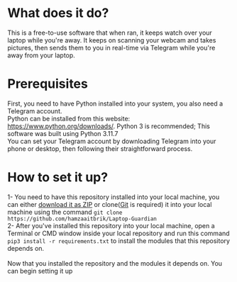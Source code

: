 # What does it do?
This is a free-to-use software that when ran, it keeps watch over your laptop while you're away. It keeps on scanning your webcam and takes pictures, then sends them to you in real-time via Telegram while you're away from your laptop.
# Prerequisites
First, you need to have Python installed into your system, you also need a Telegram account.<br>
Python can be installed from this website: https://www.python.org/downloads/. Python 3 is recommended; This software was built using Python 3.11.7<br>
You can set your Telegram account by downloading Telegram into your phone or desktop, then following their straightforward process.
# How to set it up?
1- You need to have this repository installed into your local machine, you can either [download it as ZIP](https://github.com/hamzaaitbrik/Laptop-Guardian/archive/refs/heads/main.zip) or clone([Git](https://git-scm.com/downloads) is required) it into your local machine using the command ```git clone https://github.com/hamzaaitbrik/Laptop-Guardian```<br>
2- After you've installed this repository into your local machine, open a Terminal or CMD window inside your local repository and run this command ```pip3 install -r requirements.txt``` to install the modules that this repository depends on.<br><br>
Now that you installed the repository and the modules it depends on. You can begin setting it up